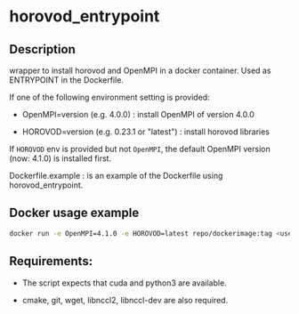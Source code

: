 horovod_entrypoint
==================

## Description
wrapper to install horovod and OpenMPI in a docker container. Used as ENTRYPOINT in the Dockerfile.

If one of the following environment setting is provided:

*  OpenMPI=version (e.g. 4.0.0) : install OpenMPI of version 4.0.0

*  HOROVOD=version (e.g. 0.23.1 or "latest") : install horovod libraries


If `HOROVOD` env is provided but not `OpenMPI`, the default OpenMPI version (now: 4.1.0) is installed first.

Dockerfile.example : is an example of the Dockerfile using horovod_entrypoint.

## Docker usage example

   ```bash
   docker run -e OpenMPI=4.1.0 -e HOROVOD=latest repo/dockerimage:tag <user_program>
   ```

## Requirements:
* The script expects that cuda and python3 are available.

* cmake, git, wget, libnccl2, libnccl-dev are also required.

